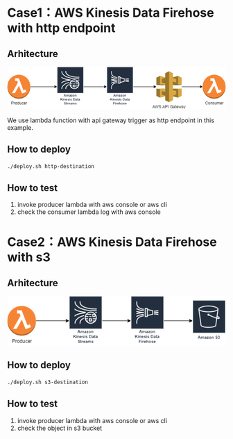 # Case1：AWS Kinesis Data Firehose with http endpoint

## Arhitecture

![Architercure](firehose-http.png)

We use lambda function with api gateway trigger as http endpoint in this example.

## How to deploy

```bash
./deploy.sh http-destination
```

## How to test

1. invoke producer lambda with aws console or aws cli
2. check the consumer lambda log with aws console

# Case2：AWS Kinesis Data Firehose with s3

## Arhitecture

![Architercure](firehose-s3.png)

## How to deploy

```bash
./deploy.sh s3-destination
```

## How to test

1. invoke producer lambda with aws console or aws cli
2. check the object in s3 bucket
